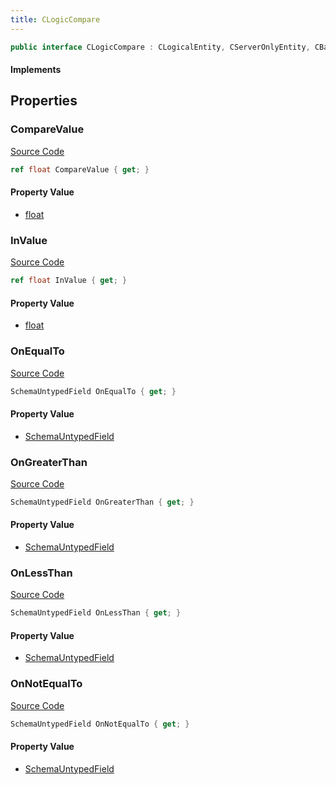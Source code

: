 ```yaml
---
title: CLogicCompare
---
```


```csharp
public interface CLogicCompare : CLogicalEntity, CServerOnlyEntity, CBaseEntity, CEntityInstance, ISchemaClass<CEntityInstance>, ISchemaClass<CBaseEntity>, ISchemaClass<CServerOnlyEntity>, ISchemaClass<CLogicalEntity>, ISchemaClass<CLogicCompare>, ISchemaField, ISchemaClass, INativeHandle
```

#### Implements

## Properties

### CompareValue

[Source Code](https://github.com/swiftly-solution/swiftlys2/blob/main/managed/src/SwiftlyS2.Generated/Schemas/Interfaces/CLogicCompare.cs#L19)

```csharp
ref float CompareValue { get; }
```

#### Property Value

- [float](https://learn.microsoft.com/dotnet/api/system.single)

### InValue

[Source Code](https://github.com/swiftly-solution/swiftlys2/blob/main/managed/src/SwiftlyS2.Generated/Schemas/Interfaces/CLogicCompare.cs#L17)

```csharp
ref float InValue { get; }
```

#### Property Value

- [float](https://learn.microsoft.com/dotnet/api/system.single)

### OnEqualTo

[Source Code](https://github.com/swiftly-solution/swiftlys2/blob/main/managed/src/SwiftlyS2.Generated/Schemas/Interfaces/CLogicCompare.cs#L25)

```csharp
SchemaUntypedField OnEqualTo { get; }
```

#### Property Value

- [SchemaUntypedField](/docs/api/shared/schemas/schemauntypedfield)

### OnGreaterThan

[Source Code](https://github.com/swiftly-solution/swiftlys2/blob/main/managed/src/SwiftlyS2.Generated/Schemas/Interfaces/CLogicCompare.cs#L31)

```csharp
SchemaUntypedField OnGreaterThan { get; }
```

#### Property Value

- [SchemaUntypedField](/docs/api/shared/schemas/schemauntypedfield)

### OnLessThan

[Source Code](https://github.com/swiftly-solution/swiftlys2/blob/main/managed/src/SwiftlyS2.Generated/Schemas/Interfaces/CLogicCompare.cs#L22)

```csharp
SchemaUntypedField OnLessThan { get; }
```

#### Property Value

- [SchemaUntypedField](/docs/api/shared/schemas/schemauntypedfield)

### OnNotEqualTo

[Source Code](https://github.com/swiftly-solution/swiftlys2/blob/main/managed/src/SwiftlyS2.Generated/Schemas/Interfaces/CLogicCompare.cs#L28)

```csharp
SchemaUntypedField OnNotEqualTo { get; }
```

#### Property Value

- [SchemaUntypedField](/docs/api/shared/schemas/schemauntypedfield)

